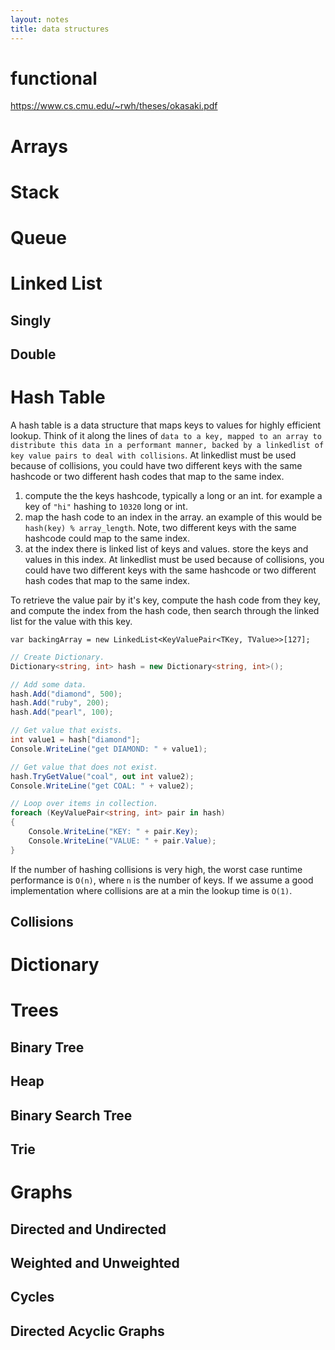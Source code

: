 ```yaml
---
layout: notes
title: data structures
---
```


# functional
https://www.cs.cmu.edu/~rwh/theses/okasaki.pdf


# Arrays

# Stack

# Queue

# Linked List

## Singly

## Double

# Hash Table

A hash table is a data structure that maps keys to values for highly efficient lookup. Think of it along the lines of `data to a key, mapped to an array to distribute this data in a performant manner, backed by a linkedlist of key value pairs to deal with collisions`. At linkedlist must be used because of collisions, you could have two different keys with the same hashcode or two different hash codes that map to the same index.

1. compute the the keys hashcode, typically a long or an int. for example a key of `"hi"` hashing to `10320` long or int.
2. map the hash code to an index in the array. an example of this would be `hash(key) % array_length`. Note, two different keys with the same hashcode could map to the same index.
3. at the index there is linked list of keys and values. store the keys and values in this index. At linkedlist must be used because of collisions, you could have two different keys with the same hashcode or two different hash codes that map to the same index.

To retrieve the value pair by it's key, compute the hash code from they key, and compute the index from the hash code, then search through the linked list for the value with this key.

```
var backingArray = new LinkedList<KeyValuePair<TKey, TValue>>[127];
```

```csharp
// Create Dictionary.
Dictionary<string, int> hash = new Dictionary<string, int>();

// Add some data.
hash.Add("diamond", 500);
hash.Add("ruby", 200);
hash.Add("pearl", 100);

// Get value that exists.
int value1 = hash["diamond"];
Console.WriteLine("get DIAMOND: " + value1);

// Get value that does not exist.
hash.TryGetValue("coal", out int value2);
Console.WriteLine("get COAL: " + value2);

// Loop over items in collection.
foreach (KeyValuePair<string, int> pair in hash)
{
    Console.WriteLine("KEY: " + pair.Key);
    Console.WriteLine("VALUE: " + pair.Value);
}
```

If the number of hashing collisions is very high, the worst case runtime performance is `O(n)`, where `n` is the number of keys. If we assume a good implementation where collisions are at a min the lookup time is `O(1)`.


## Collisions


# Dictionary

# Trees

## Binary Tree

## Heap

## Binary Search Tree

## Trie

# Graphs

## Directed and Undirected

## Weighted and Unweighted

## Cycles

## Directed Acyclic Graphs

